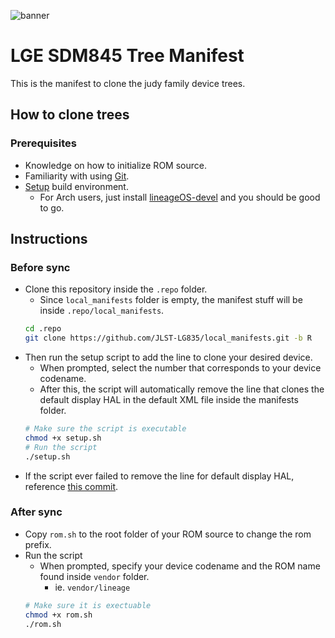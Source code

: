![banner](https://raw.githubusercontent.com/JLST-LG845/local_manifests/R/manifest_banner.png)

# LGE SDM845 Tree Manifest
This is the manifest to clone the judy family device trees.

## How to clone trees
### Prerequisites
* Knowledge on how to initialize ROM source.
* Familiarity with using [Git](https://www.atlassian.com/git/tutorials/atlassian-git-cheatsheet).
* [Setup](https://github.com/akhilnarang/scripts) build environment.
    * For Arch users, just install [lineageOS-devel](https://aur.archlinux.org/packages/lineageos-devel) and you should be good to go.

## Instructions

### Before sync
* Clone this repository inside the `.repo` folder.
    * Since `local_manifests` folder is empty, the manifest stuff will be inside `.repo/local_manifests`.
    ```bash
    cd .repo
    git clone https://github.com/JLST-LG835/local_manifests.git -b R
    ```
* Then run the setup script to add the line to clone your desired device.
    * When prompted, select the number that corresponds to your device codename.
    * After this, the script will automatically remove the line that clones the default display HAL in the default XML file inside the manifests folder.
    ```bash
    # Make sure the script is executable
    chmod +x setup.sh
    # Run the script
    ./setup.sh
    ```
* If the script ever failed to remove the line for default display HAL, reference [this commit](https://github.com/JLST-LG845/local_manifests/commit/d51644737bda5fe6af22101c875edc5805383430).

### After sync
* Copy `rom.sh` to the root folder of your ROM source to change the rom prefix.
* Run the script
    * When prompted, specify your device codename and the ROM name found inside `vendor` folder.
        * ie. `vendor/lineage`
    ```bash
    # Make sure it is exectuable
    chmod +x rom.sh
    ./rom.sh
    ```



